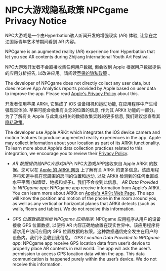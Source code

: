 # NPC大游戏隐私政策 NPCgame Privacy Notice

NPC大游戏是一个由Hyperbation骇人听闻开发的增强现实 (AR) 体验, 让您在之江国际青年艺术节期间看到 AR 内容。

NPCgame is an augmented reality (AR) experience from Hyperbation that let you see AR contents during Zhijiang International Youth Art Festival. 

NPC大游戏开发者不会直接收集任何用户数据, 但会收到 Apple 根据用户数据提供的应用分析报告, 以改进应用。请阅读[苹果的隐私政策](https://www.apple.com/legal/privacy/en-ww/) 。

The developer of NPCgame does not directly collect any user data, but does receive App Analytics reports provided by Apple based on user data to improve the app. Please read [Apple's Privacy Policy](https://www.apple.com/legal/privacy/en-ww/) about this. 

开发者使用苹果 ARKit, 它集成了 iOS 设备相机和运动功能, 在应用程序中产生增强现实体验. 苹果可能会收集有关您的位置的信息, 作为其 ARKit 功能的一部分。为了了解有关 Apple 与此集成相关的数据收集实践的更多信息, 我们建议您查看其 [隐私政策](http://www.apple.com/legal/privacy/en-ww/)。

The developer use Apple ARKit which integrates the iOS device camera and motion features to produce augmented reality experiences in the app. Apple may collect information about your location as part of its ARKit functionality. To learn more about Apple’s data collection practices related to this integration, we encourage you to review their [Privacy Policy](https://www.apple.com/legal/privacy/en-ww/). 

- *AR 数据提供给NPC大游戏APP*: NPC大游戏APP接收来自 Apple ARKit 的数据。您可以在 [Apple 的 ARKit 网页](http://developer.apple.com/arkit/) 上了解有关 ARKit 的更多信息。该应用程序将知道手机在您周围的房间的位置和运动, 以及 ARKit 检测到的任何垂直或水平平面 (如墙壁、地板和桌子)。我们不会收到此信息。
*AR Data Provided to NPCgame app*: NPCgame app receive information from Apple’s ARKit. You can learn more about ARKit on [Apple's ARKit Web Page](https://developer.apple.com/arkit/).  The app will know the position and motion of the phone in the room around you, as well as any vertical or horizontal planes that ARKit detects (such as walls, floors and tables). We do not receive this information.

- *GPS 位置数据提供给 NPCgame 应用程序*: NPCgame 应用程序从用户的设备接收 GPS 位置数据, 以便将 AR 内容正确地放置在现实世界中。该应用程序将请求用户访问应用内 GPS 位置数据的权限。这种数据通信完全发生在用户的设备内。我们不会收到此信息。
*GPS Location Data Provided to NPCgame app*: NPCgame app receive GPS location data from user’s device to properly place AR contents in real world. The app will ask the user’s permission to access GPS location data within the app. This data communication is happened purely within the user’s device. We do not receive this information.
